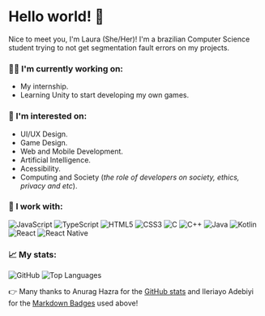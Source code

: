 # Hello world! 👋

Nice to meet you, I'm Laura (She/Her)! I'm a brazilian Computer Science student trying to not get segmentation fault errors on my projects. 

### 👨‍💻 I'm currently working on:
- My internship.
- Learning Unity to start developing my own games.

### 👀 I'm interested on:
- UI/UX Design.
- Game Design.
- Web and Mobile Development. 
- Artificial Intelligence.
- Acessibility.
- Computing and Society (*the role of developers on society, ethics, privacy and etc*).

### 🔨 I work with:
<img alt="JavaScript" src="https://img.shields.io/badge/javascript-%23323330.svg?&style=for-the-badge&logo=javascript&logoColor=%23F7DF1E"/> <img alt="TypeScript" src="https://img.shields.io/badge/typescript-%23007ACC.svg?&style=for-the-badge&logo=typescript&logoColor=white"/> <img alt="HTML5" src="https://img.shields.io/badge/html5-%23E34F26.svg?&style=for-the-badge&logo=html5&logoColor=white"/> <img alt="CSS3" src="https://img.shields.io/badge/css3-%231572B6.svg?&style=for-the-badge&logo=css3&logoColor=white"/> <img alt="C" src="https://img.shields.io/badge/c-%2300599C.svg?&style=for-the-badge&logo=c&logoColor=white"/> <img alt="C++" src="https://img.shields.io/badge/c++-%2300599C.svg?&style=for-the-badge&logo=c%2B%2B&ogoColor=white"/> <img alt="Java" src="https://img.shields.io/badge/java-%23ED8B00.svg?&style=for-the-badge&logo=java&logoColor=white"/> <img alt="Kotlin" src="https://img.shields.io/badge/kotlin-%230095D5.svg?&style=for-the-badge&logo=kotlin&logoColor=white"/> <img alt="React" src="https://img.shields.io/badge/react-%2320232a.svg?&style=for-the-badge&logo=react&logoColor=%2361DAFB"/> <img alt="React Native" src="https://img.shields.io/badge/react_native-%2320232a.svg?&style=for-the-badge&logo=react&logoColor=%2361DAFB"/>

### 📈 My stats:
![GitHub](https://github-readme-stats.vercel.app/api?username=LauraCoura&hide_title=true&count_private=true&show_icons=true&text_color=E5DADA&bg_color=091011&icon_color=44AF69&line_height=20) 
![Top Languages](https://github-readme-stats.vercel.app/api/top-langs/?username=LauraCoura&hide_title=true&langs_count=6&text_color=E5DADA&bg_color=091011&layout=compact)

👉 Many thanks to Anurag Hazra for the [GitHub stats](https://github.com/anuraghazra/github-readme-stats) and Ileriayo Adebiyi for the [Markdown Badges](https://github.com/Ileriayo/markdown-badges) used above!
